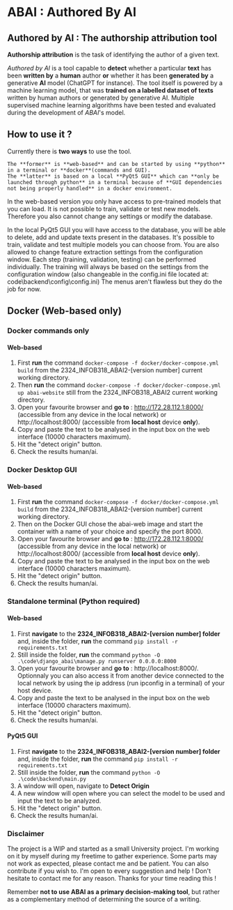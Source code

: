 # ABAI : Authored By AI

## Authored by AI : The authorship attribution tool

**Authorship attribution** is the task of identifying the author of a given text.

*Authored by AI* is a tool capable to **detect** whether a particular **text** has been **written by** a **human** author **or** whether it has been **generated by** a generative **AI** model (ChatGPT for instance). The tool itself is powered by a machine learning model, that was **trained on a labelled dataset of texts** written by human authors or generated by generative AI. Multiple supervised machine learning algorithms have been tested and evaluated during the development of *ABAI*'s model. 

## How to use it ?

Currently there is **two ways** to use the tool. 

    The **former** is **web-based** and can be started by using **python** in a terminal or **docker**(commands and GUI). 
    The **latter** is based on a local **PyQt5 GUI** which can **only be launched through python** in a terminal because of **GUI dependencies not being properly handled** in a docker environment. 

In the web-based version you only have access to pre-trained models that you can load. It is not possible to train, validate or test new models. 
Therefore you also cannot change any settings or modify the database. 

In the local PyQt5 GUI you will have access to the database, you will be able to delete, add and update texts present in the databases.
It's possible to train, validate and test multiple models you can choose from. You are also allowed to change feature extraction settings from the configuration window. Each step (training, validation, testing) can be performed individually. The training will always be based on the settings from the configuration window (also changeable in the config.ini file located at: code\backend\config\config.ini)
The menus aren't flawless but they do the job for now. 

## Docker (Web-based only)

### Docker commands only
#### Web-based
1. First **run** the command ```docker-compose -f docker/docker-compose.yml build``` from the 2324_INFOB318_ABAI2-[version number] current working directory.
2. Then **run** the command ```docker-compose -f docker/docker-compose.yml up abai-website``` still from the 2324_INFOB318_ABAI2 current working directory.
3. Open your favourite browser and **go to** : http://172.28.112.1:8000/ (accessible from any device in the local network) or http://localhost:8000/ (accessible from **local host** device **only**).
4. Copy and paste the text to be analysed in the input box on the web interface (10000 characters maximum).
5. Hit the "detect origin" button.
6. Check the results human/ai. 
   
### Docker Desktop GUI
#### Web-based
1. First **run** the command ```docker-compose -f docker/docker-compose.yml build``` from the 2324_INFOB318_ABAI2-[version number] current working directory.
2. Then on the Docker GUI chose the abai-web image and start the container with a name of your choice and specify the port 8000.
3. Open your favourite browser and **go to** : http://172.28.112.1:8000/ (accessible from any device in the local network) or http://localhost:8000/ (accessible from **local host** device **only**).
4. Copy and paste the text to be analysed in the input box on the web interface (10000 characters maximum).
5. Hit the "detect origin" button.
6. Check the results human/ai. 
   
### Standalone terminal (Python required)
#### Web-based
1. First **navigate** to the **2324_INFOB318_ABAI2-[version number] folder** and, inside the folder, **run** the command ```pip install -r requirements.txt```
2. Still inside the folder, **run** the command ```python -O .\code\django_abai\manage.py runserver 0.0.0.0:8000```
3. Open your favourite browser and **go to** : http://localhost:8000/. Optionnaly you can also access it from another device connected to the local network by using the ip address (run ipconfig in a terminal) of your host device.
4. Copy and paste the text to be analysed in the input box on the web interface (10000 characters maximum).
5. Hit the "detect origin" button.
6. Check the results human/ai. 
   
#### PyQt5 GUI
1. First **navigate** to the **2324_INFOB318_ABAI2-[version number] folder** and, inside the folder, **run** the command ```pip install -r requirements.txt```
2. Still inside the folder, **run** the command ```python -O .\code\backend\main.py```
3. A window will open, navigate to **Detect Origin**
4. A new window will open where you can select the model to be used and input the text to be analyzed.
5. Hit the "detect origin" button.
6. Check the results human/ai. 
   
### Disclaimer
The project is a WIP and started as a small University project. I'm working on it by myself during my freetime to gather experience. Some parts may not work as expected, please contact me and be patient. You can also contribute if you wish to. I'm open to every suggestion and help ! Don't hesitate to contact me for any reason. Thanks for your time reading this ! 

Remember **not to use ABAI as a primary decision-making tool**, but rather as a complementary method of determining the source of a writing. 
